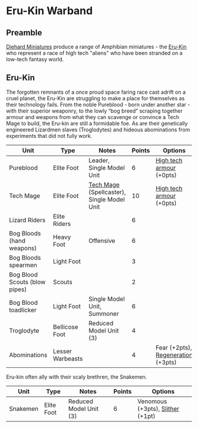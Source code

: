 # Eru-Kin Warband
## Preamble
[Diehard Miniatures](https://diehardminiatures.com/) produce a range of Amphibian miniatures - the [Eru-Kin](https://diehardminiatures.com/product-category/eru-kin/) who represent a race of high tech "aliens" who have been stranded on a low-tech fantasy world.

## Eru-Kin
The forgotten remnants of a once proud space faring race cast adrift on a cruel planet, the Eru-Kin are struggling to make a place for themselves as their technology fails. From the noble Pureblood - born under another star - with their superior weaponry, to the lowly “bog breed” scraping together armour and weapons from what they can scavenge or convince a Tech Mage to build, the Eru-kin are still a formidable foe. As are their genetically engineered Lizardmen slaves (Troglodytes) and hideous abominations from experiments that did not fully work.

| Unit                         | Type             | Notes                                                                          | Points | Options                                                                    |
|------------------------------|------------------|--------------------------------------------------------------------------------|--------|----------------------------------------------------------------------------|
| Pureblood                    | Elite Foot       | Leader, Single Model Unit                                                      | 6      | [High tech armour](Fantastical%20Rules.mkd#high-tech-armour) (+0pts)       |
| Tech Mage                    | Elite Foot       | [Tech Mage](Fantastical%20Rules.mkd#tech-mage) (Spellcaster), Single Model Unit| 10     | [High tech armour](Fantastical%20Rules.mkd#high-tech-armour) (+0pts)       |
| Lizard Riders                | Elite Riders     |                                                                                | 6      |                                                                            |
| Bog Bloods (hand weapons)    | Heavy Foot       | Offensive                                                                      | 6      |                                                                            | 
| Bog Bloods spearmen          | Light Foot       |                                                                                | 3      |                                                                            |
| Bog Blood Scouts (blow pipes)| Scouts           |                                                                                | 2      |                                                                            |
| Bog Blood toadlicker         | Light Foot       | Single Model Unit, Summoner                                                    | 6      |                                                                            |
| Troglodyte                   | Bellicose Foot   | Reduced Model Unit (3)                                                         | 4      |                                                                            |
| Abominations                 | Lesser Warbeasts |                                                                                | 4      | Fear (+2pts), [Regeneration](Fantastical%20Rules.mkd#regeneration) (+3pts) |

Eru-kin often ally with their scaly brethren, the Snakemen.

| Unit                         | Type             | Notes                                                                          | Points | Options                                                                    |
|------------------------------|------------------|--------------------------------------------------------------------------------|--------|----------------------------------------------------------------------------|
| Snakemen                     | Elite Foot       | Reduced Model Unit (3)                                                         | 6      | Venomous (+3pts), [Slither](Fantastical%20Rules.mkd#slither) (+1pt)        |

